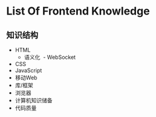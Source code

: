 # List Of Frontend Knowledge

##	知识结构

- HTML
  - 语义化
  - WebSocket
- CSS
- JavaScript
- 移动Web
- 库/框架
- 浏览器
- 计算机知识储备
- 代码质量
